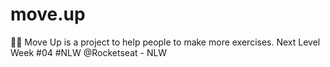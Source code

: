 # move.up
🏃🏻 Move Up is a project to help people to make more exercises. Next Level Week #04 #NLW @Rocketseat - NLW
